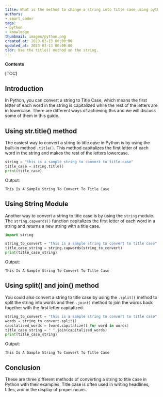 ```yaml
---
title: What is the method to change a string into title case using python?
authors:
- smart_coder
tags:
- python
- knowledge
thumbnail: images/python.png
created_at: 2023-03-13 00:00:00
updated_at: 2023-03-13 00:00:00
tldr: Use the title() method on the string.
---
```


**Contents**

[TOC]

## Introduction
In Python, you can convert a string to Title Case, which means the first letter of each word in the string is capitalized while the rest of the letters are in lowercase. There are different ways of achieving this and we will discuss some of them in this guide.

## Using str.title() method
The easiest way to convert a string to title case in Python is by using the built-in method `.title()`. This method capitalizes the first letter of each word in the string and makes the rest of the letters lowercase.

```python
string = "this is a sample string to convert to title case"
title_case = string.title()
print(title_case)
```

Output:
```
This Is A Sample String To Convert To Title Case
```

## Using String Module
Another way to convert a string to title case is by using the `string` module. The `string.capwords()` function capitalizes the first letter of each word in a string and returns a new string with a title case.

```python
import string

string_to_convert = "this is a sample string to convert to title case"
title_case_string = string.capwords(string_to_convert)
print(title_case_string)
```

Output:
```
This Is A Sample String To Convert To Title Case
```

## Using split() and join() method
You could also convert a string to title case by using the `.split()` method to split the string into words and then `.join()` method to join the words back together with the first letter capitalized.

```python
string_to_convert = "this is a sample string to convert to title case"
words = string_to_convert.split()
capitalized_words = [word.capitalize() for word in words]
title_case_string = " ".join(capitalized_words)
print(title_case_string)
```

Output:
```
This Is A Sample String To Convert To Title Case
``` 

## Conclusion
These are three different methods of converting a string to title case in Python with their examples. Title case is often used in writing headlines, titles, and in the display of proper nouns.
